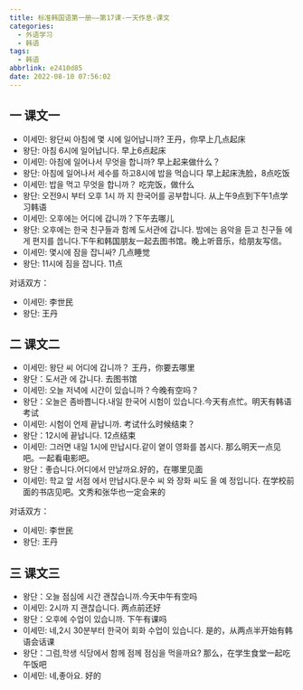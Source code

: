 ```yaml
---
title: 标准韩国语第一册——第17课-一天作息-课文
categories:
  - 外语学习
  - 韩语
tags:
  - 韩语
abbrlink: e2410d85
date: 2022-08-10 07:56:02
---
```

## 一 课文一

* 이세민: 왕단씨 아침에 몇 시에 일어납니까? 王丹，你早上几点起床
* 왕단: 아침 6시에 일어납니다. 早上6点起床
* 이세민: 아침에 일어나서 무엇을 합니까? 早上起来做什么？
* 왕단: 아침에 일어나서 세수를 하고8시에 밥을 먹습니다 早上起床洗脸，8点吃饭
* 이세민: 밥을 먹고 무엇을 합니까？ 吃完饭，做什么
* 왕단: 오전9시 부터 오후 1시 까 지 한국어를 공부합니다. 从上午9点到下午1点学习韩语
* 이세민: 오후에는 어디에 갑니까？下午去哪儿
* 왕단: 오후에는 한국 친구들과 함께 도서관에 갑니다. 밤에는 음악을 듣고 친구들 에게 편지를 씁니다.下午和韩国朋友一起去图书馆。晚上听音乐，给朋友写信。
* 이세민: 몇시에 잠을 잡니싸? 几点睡觉
* 왕단: 11시에 짐을 잡니다. 11点

<!--more-->

对话双方：

* 이세민: 李世民
* 왕단: 王丹

## 二 课文二

* 이세민: 왕단 씨 어디에 갑니까？ 王丹，你要去哪里
* 왕단：도서관 에 갑니다. 去图书馆
* 이세민: 오늘 저녁에 시간이 있습니까？今晚有空吗？
* 왕단：오늘은 좀바쁩니다.내일 한국어 시험이 있습니다.今天有点忙。明天有韩语考试
* 이세민: 시험이 언제 끝납니까. 考试什么时候结束？
* 왕단：12시에 끝납니다. 12点结束
* 이세민: 그러면 내일 1시에 만납시다.같이 옅이 영화를 봅시다. 那么明天一点见吧。一起看电影吧。
* 왕단：좋습니다.어디에서 만날까요.好的，在哪里见面
* 이세민: 학교 앞 서점 에서 만납시다.문수 씨 와 장화 씨도 올 예 정입니다. 在学校前面的书店见吧。文秀和张华也一定会来的

对话双方：

* 이세민: 李世民
* 왕단: 王丹

## 三 课文三

* 왕단：오늘 점심에 시간 괜찮습니까.今天中午有空吗
* 이세민: 2시까 지 괜찮습니다. 两点前还好
* 왕단：오후에 수업이 있습니까. 下午有课吗
* 이세민: 네,2시 30분부터 한국어 회화 수업이 있습니다. 是的，从两点半开始有韩语会话课
* 왕단：그럼,학생 식당에서 함께 점께 점심을 먹을까요? 那么，在学生食堂一起吃午饭吧
* 이세민: 네,좋아요. 好的